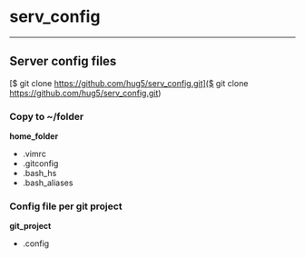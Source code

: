 # serv_config
--------------------

## Server config files

[$ git clone https://github.com/hug5/serv_config.git]($ git clone https://github.com/hug5/serv_config.git)

### Copy to ~/folder

**home_folder**
  - .vimrc
  - .gitconfig
  - .bash_hs
  - .bash_aliases

### Config file per git project

**git_project**
  - .config




